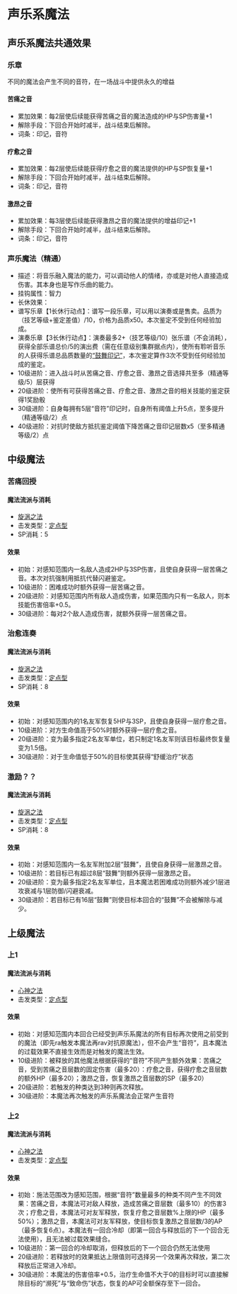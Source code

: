 # 声乐系魔法

## 声乐系魔法共通效果

### 乐章

不同的魔法会产生不同的音符，在一场战斗中提供永久的增益

#### 苦痛之音

* 累加效果：每2层使后续能获得苦痛之音的魔法造成的HP与SP伤害量+1
* 解除手段：下回合开始时减半，战斗结束后解除。
* 词条：印记，音符

#### 疗愈之音

* 累加效果：每2层使后续能获得疗愈之音的魔法提供的HP与SP恢复量+1
* 解除手段：下回合开始时减半，战斗结束后解除。
* 词条：印记，音符

#### 激昂之音

* 累加效果：每3层使后续能获得激昂之音的魔法提供的增益印记+1
* 解除手段：下回合开始时减半，战斗结束后解除。
* 词条：印记，音符

### 声乐魔法（精通）

* 描述：将音乐融入魔法的能力，可以调动他人的情绪，亦或是对他人直接造成伤害。其本身也是写作乐曲的能力。
* 挂钩属性：智力
* 长休效果：
* 谱写乐章【1长休行动点】：谱写一段乐章，可以用以演奏或是售卖。品质为（技艺等级+鉴定差值）/10，价格为品质x50。本次鉴定不受到任何经验加成。
* 演奏乐章【3长休行动点】：演奏最多2+（技艺等级/10）张乐谱（不会消耗），获得全部乐谱总价/5的演出费（需在任意级别集群据点内），使所有聆听音乐的人获得乐谱总品质数量的<a href="../../status/mark/#鼓舞印记" target="_blank">“鼓舞印记”</a>，本次鉴定算作3次不受到任何经验加成的鉴定。
* 10级进阶：进入战斗时从苦痛之音、疗愈之音、激昂之音选择共至多（精通等级/5）层获得
* 20级进阶：使所有可获得苦痛之音、疗愈之音、激昂之音的相关技能的鉴定获得1奖励骰
* 30级进阶：自身每拥有5层“音符”印记时，自身所有阈值上升5点，至多提升（精通等级/2）点
* 40级进阶：对抗时使敌方抵抗鉴定阈值下降苦痛之音印记层数x5（至多精通等级/2）点

## 中级魔法

### 苦痛回授

#### 魔法流派与消耗

* <a href="/rules/V4.x rules/8·magic/#旋涡之法" target="_blank">旋涡之法</a>
* 击发类型：<a href="/rules/V4.x rules/8·magic/#魔法的击发类型" target="_blank">定点型</a>
* SP消耗：5
#### 效果

* 初始：对感知范围内一名敌人造成2HP与3SP伤害，且使自身获得一层苦痛之音。本次对抗强制用抵抗代替闪避鉴定。
* 10级进阶：困难成功时额外获得一层苦痛之音。
* 20级进阶：对感知范围内所有敌人造成伤害，如果范围内只有一名敌人，则本技能伤害倍率+0.5。
* 30级进阶：每对2个敌人造成伤害，就额外获得一层苦痛之音。

### 治愈连奏

#### 魔法流派与消耗

* <a href="/rules/V4.x rules/8·magic/#旋涡之法" target="_blank">旋涡之法</a>
* 击发类型：<a href="/rules/V4.x rules/8·magic/#魔法的击发类型" target="_blank">定点型</a>
* SP消耗：8

#### 效果

* 初始：对感知范围内的1名友军恢复5HP与3SP，且使自身获得一层疗愈之音。
* 10级进阶：对方生命值高于50%时额外获得一层疗愈之音。
* 20级进阶：变为最多指定2名友军单位，若只制定1名友军则该目标最终恢复量变为1.5倍。
* 30级进阶：对于生命值低于50%的目标使其获得“舒缓治疗”状态

### 激励？？

#### 魔法流派与消耗

* <a href="/rules/V4.x rules/8·magic/#旋涡之法" target="_blank">旋涡之法</a>
* 击发类型：<a href="/rules/V4.x rules/8·magic/#魔法的击发类型" target="_blank">定点型</a>
* SP消耗：8

#### 效果

* 初始：对感知范围内一名友军附加2层“鼓舞”，且使自身获得一层激昂之音。
* 10级进阶：若目标已有超过8层“鼓舞”则额外获得一层激昂之音。
* 20级进阶：变为最多指定2名友军单位，且本魔法若困难成功则额外减少1层进攻衰减与1层防御/闪避衰减。
* 30级进阶：若目标已有16层“鼓舞”则使目标本回合的“鼓舞”不会被解除与减少。

## 上级魔法

### 上1

#### 魔法流派与消耗

* <a href="/rules/V4.x rules/8·magic/#心神之法" target="_blank">心神之法</a>
* 击发类型：<a href="/rules/V4.x rules/8·magic/#魔法的击发类型" target="_blank">定点型</a>

#### 效果

* 初始：对感知范围内本回合已经受到声乐系魔法的所有目标再次使用之前受到的魔法（即先ra触发本魔法再rav对抗原魔法），但不会产生“音符”，且本魔法的过载效果不直接生效而是对触发的魔法生效。
* 10级进阶：被释放的其他魔法根据获得的“音符”不同产生额外效果：苦痛之音，受到苦痛之音层数的固定伤害（最多20）：疗愈之音，获得疗愈之音层数的额外HP（最多20）；激昂之音，恢复激昂之音层数的SP（最多20）
* 20级进阶：若触发的种类达到3种则再次释放。
* 30级进阶：本魔法再次触发的声乐系魔法会正常产生音符

### 上2

#### 魔法流派与消耗

* <a href="/rules/V4.x rules/8·magic/#心神之法" target="_blank">心神之法</a>
* 击发类型：<a href="/rules/V4.x rules/8·magic/#魔法的击发类型" target="_blank">定点型</a>

#### 效果

* 初始：施法范围改为感知范围，根据“音符”数量最多的种类不同产生不同效果：苦痛之音，本魔法可对敌人释放，造成苦痛之音层数（最多10）的伤害3次；疗愈之音，本魔法可对友军释放，恢复疗愈之音层数%上限的HP（最多50%）；激昂之音，本魔法可对友军释放，使目标恢复激昂之音层数/3的AP（最多恢复6点）。本魔法有一回合冷却（即第一回合与释放后的下一个回合无法使用），且无法被过载效果缝合。
* 10级进阶：第一回合的冷却取消，但释放后的下一个回合仍然无法使用
* 20级进阶：若释放时的效果抵达上限值则可选择另一个效果再次释放，第二次释放后正常进入冷却。
* 30级进阶：本魔法的伤害倍率+0.5，治疗生命值不大于0的目标时可以直接解除目标的“濒死”与“致命伤”状态，恢复的AP可全额保存至下一回合。

